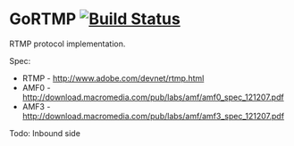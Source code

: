 GoRTMP [![Build Status](https://secure.travis-ci.org/zhangpeihao/gortmp.png)](http://travis-ci.org/zhangpeihao/gortmp)
======

RTMP protocol implementation.

Spec: 
* RTMP - http://www.adobe.com/devnet/rtmp.html
* AMF0 - http://download.macromedia.com/pub/labs/amf/amf0_spec_121207.pdf
* AMF3 - http://download.macromedia.com/pub/labs/amf/amf3_spec_121207.pdf


Todo:
  Inbound side